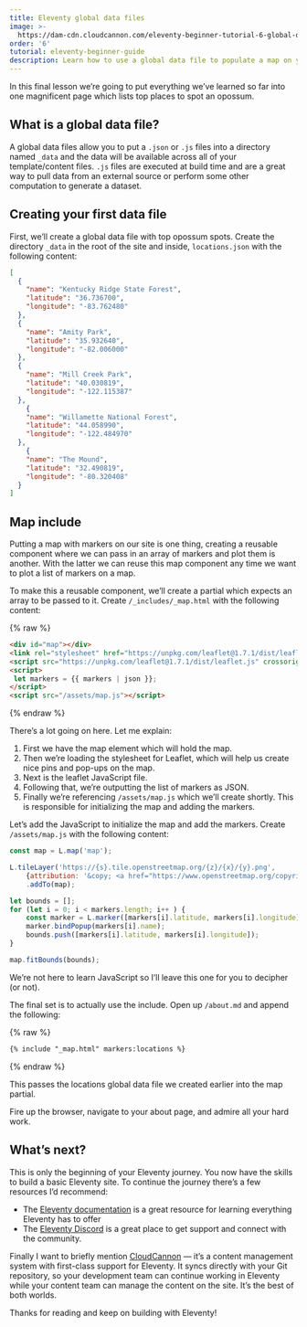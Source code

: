 ```yaml
---
title: Eleventy global data files
image: >-
  https://dam-cdn.cloudcannon.com/eleventy-beginner-tutorial-6-global-data-files.png
order: '6'
tutorial: eleventy-beginner-guide
description: Learn how to use a global data file to populate a map on your Eleventy site.
---
```

In this final lesson we’re going to put everything we’ve learned so far into one magnificent page which lists top places to spot an opossum.

## What is a global data file?

A global data files allow you to put a `.json` or `.js` files into a directory named `_data` and the data will be available across all of your template/content files. `.js` files are executed at build time and are a great way to pull data from an external source or perform some other computation to generate a dataset.

## Creating your first data file

First, we’ll create a global data file with top opossum spots. Create the directory `_data` in the root of the site and inside, `locations.json` with the following content:

```json
[
  {
    "name": "Kentucky Ridge State Forest",
    "latitude": "36.736700",
    "longitude": "-83.762480"
  },
  {
    "name": "Amity Park",
    "latitude": "35.932640",
    "longitude": "-82.006000"
  },
  {
    "name": "Mill Creek Park",
    "latitude": "40.030819",
    "longitude": "-122.115387"
  },
	{
    "name": "Willamette National Forest",
    "latitude": "44.058990",
    "longitude": "-122.484970"
  },
	{
    "name": "The Mound",
    "latitude": "32.490819",
    "longitude": "-80.320408"
  }
]
```


## Map include

Putting a map with markers on our site is one thing, creating a reusable component where we can pass in an array of markers and plot them is another. With the latter we can reuse this map component any time we want to plot a list of markers on a map.

To make this a reusable component, we’ll create a partial which expects an array to be passed to it. Create `/_includes/_map.html` with the following content:

{% raw %}
 ```html
<div id="map"></div>
<link rel="stylesheet" href="https://unpkg.com/leaflet@1.7.1/dist/leaflet.css" crossorigin=""/>
<script src="https://unpkg.com/leaflet@1.7.1/dist/leaflet.js" crossorigin=""></script>
<script>
  let markers = {{ markers | json }};
</script>
<script src="/assets/map.js"></script>
```
{% endraw %}

There’s a lot going on here. Let me explain:

1. First we have the map element which will hold the map.
2. Then we’re loading the stylesheet for Leaflet, which will help us create nice pins and pop-ups on the map.
3. Next is the leaflet JavaScript file.
4. Following that, we’re outputting the list of markers as JSON.
5. Finally we’re referencing `/assets/map.js` which we’ll create shortly. This is responsible for initializing the map and adding the markers.

Let’s add the JavaScript to initialize the map and add the markers. Create `/assets/map.js` with the following content:

```javascript
const map = L.map('map');

L.tileLayer('https://{s}.tile.openstreetmap.org/{z}/{x}/{y}.png', 
    {attribution: '&copy; <a href="https://www.openstreetmap.org/copyright">OpenStreetMap</a> contributors'})
    .addTo(map);

let bounds = [];
for (let i = 0; i < markers.length; i++ ) {
    const marker = L.marker([markers[i].latitude, markers[i].longitude]).addTo(map);
    marker.bindPopup(markers[i].name);
    bounds.push([markers[i].latitude, markers[i].longitude]);
}

map.fitBounds(bounds);
```

We’re not here to learn JavaScript so I’ll leave this one for you to decipher (or not).

The final set is to actually use the include. Open up `/about.md` and append the following:

{% raw %}
```markdown
{% include "_map.html" markers:locations %}
```
{% endraw %}

This passes the locations global data file we created earlier into the map partial.

Fire up the browser, navigate to your about page, and admire all your hard work.

## What’s next?

This is only the beginning of your Eleventy journey. You now have the skills to build a basic Eleventy site. To continue the journey there’s a few resources I’d recommend:

* The [Eleventy documentation](https://www.11ty.dev/docs/) is a great resource for learning everything Eleventy has to offer
* The [Eleventy Discord](https://discord.gg/GBkBy9u) is a great place to get support and connect with the community.

Finally I want to briefly mention [CloudCannon](https://cloudcannon.com/eleventy-cms/) — it’s a content management system with first-class support for Eleventy. It syncs directly with your Git repository, so your development team can continue working in Eleventy while your content team can manage the content on the site. It’s the best of both worlds.

Thanks for reading and keep on building with Eleventy\!
